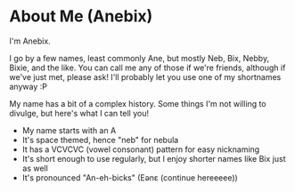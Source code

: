 # About Me (Anebix)

I'm Anebix.

I go by a few names, least commonly Ane, but mostly Neb, Bix, Nebby, Bixie, and the like. You can call me any of those if we're friends, although if we've just met, please ask! I'll probably let you use one of my shortnames anyway :P

My name has a bit of a complex history. Some things I'm not willing to divulge, but here's what I can tell you!

- My name starts with an A
- It's space themed, hence "neb" for nebula
- It has a VCVCVC (vowel consonant) pattern for easy nicknaming
- It's short enough to use regularly, but I enjoy shorter names like Bix just as well
- It's pronounced "An-eh-bicks" (Eənɛ (continue hereeeee))

